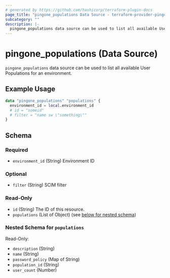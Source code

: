 ```yaml
---
# generated by https://github.com/hashicorp/terraform-plugin-docs
page_title: "pingone_populations Data Source - terraform-provider-pingone"
subcategory: ""
description: |-
  pingone_populations data source can be used to list all available User Populations for an environment.
---
```


# pingone_populations (Data Source)

`pingone_populations` data source can be used to list all available User Populations for an environment.

## Example Usage

```terraform
data "pingone_populations" "populations" {
  environment_id = local.environment_id
  # id = "someid"
  # filter = "name sw \"something\""
}
```

<!-- schema generated by tfplugindocs -->
## Schema

### Required

- `environment_id` (String) Environment ID

### Optional

- `filter` (String) SCIM filter

### Read-Only

- `id` (String) The ID of this resource.
- `populations` (List of Object) (see [below for nested schema](#nestedatt--populations))

<a id="nestedatt--populations"></a>
### Nested Schema for `populations`

Read-Only:

- `description` (String)
- `name` (String)
- `password_policy` (Map of String)
- `population_id` (String)
- `user_count` (Number)


